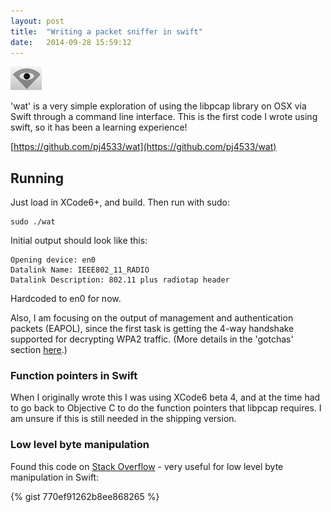 ```yaml
---
layout: post
title:  "Writing a packet sniffer in swift"
date:   2014-09-28 15:59:12
---
```


![eye](/assets/wifi_eye.png)

'wat' is a very simple exploration of using the libpcap library on OSX via Swift through a command line interface.  This is the first code I wrote using swift, so it has been a learning experience!

[https://github.com/pj4533/wat](https://github.com/pj4533/wat)

## Running
Just load in XCode6+, and build.   Then run with sudo:

	sudo ./wat

Initial output should look like this:

	Opening device: en0
	Datalink Name: IEEE802_11_RADIO
	Datalink Description: 802.11 plus radiotap header


Hardcoded to en0 for now.

Also, I am focusing on the output of management and authentication packets (EAPOL), since the first task is getting the 4-way handshake supported for decrypting WPA2 traffic. (More details in the 'gotchas' section [here](http://wiki.wireshark.org/HowToDecrypt802.11).)


### Function pointers in Swift
When I originally wrote this I was using XCode6 beta 4, and at the time had to go back to Objective C to do the function pointers that libpcap requires.  I am unsure if this is still needed in the shipping version.


### Low level byte manipulation
Found this code on [Stack Overflow](http://stackoverflow.com/questions/24067085/pointers-pointer-arithmetic-and-raw-data-in-swift) - very useful for low level byte manipulation in Swift:

{% gist 770ef91262b8ee868265 %}
